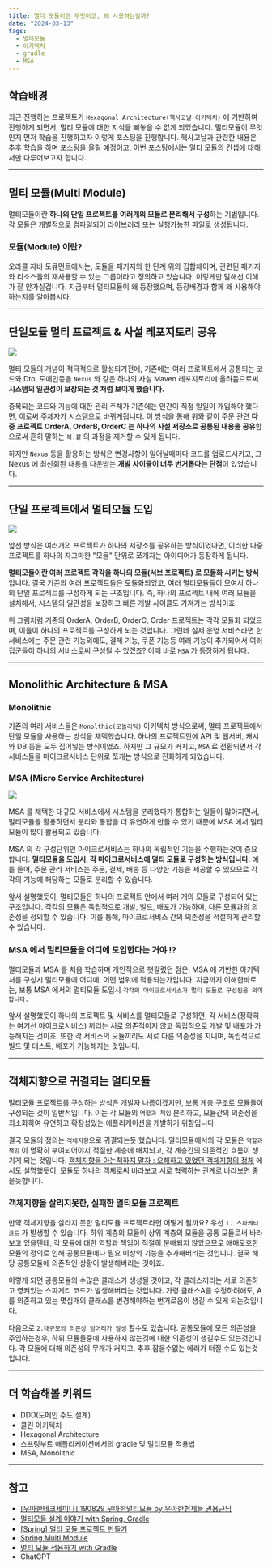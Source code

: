 ```yaml
---
title: 멀티 모듈이란 무엇이고, 왜 사용하는걸까?
date: "2024-03-13"
tags:
  - 멀티모듈
  - 아키텍처
  - gradle
  - MSA
---
```


## 학습배경

최근 진행하는 프로젝트가 `Hexagonal Architecture(헥사고날 아키텍처)` 에 기반하여 진행하게 되면서, 멀티 모듈에 대한 지식을 뺴놓을 수 없게 되었습니다. 멀티모듈이 무엇인지 먼저 학습을 진행하고자 이렇게 포스팅을 진행합니다. 헥사고날과 관련한 내용은 추후 학습을 하며 포스팅을 올릴 예정이고, 이번 포스팅에서는 멀티 모듈의 컨셉에 대해서만 다루어보고자 합니다.

---

## 멀티 모듈(Multi Module)

멀티모듈이란 **하나의 단일 프로젝트를 여러개의 모듈로 분리해서 구성**하는 기법입니다. 각 모듈은 개별적으로 컴파일되어 라이브러리 또는 실행가능한 파일로 생성됩니다.

### 모듈(Module) 이란?

오라클 자바 도큐먼트에서는, 모듈을 패키지의 한 단계 위의 집합체이며, 관련된 패키지와 리소스들의 재사용할 수 있는 그룹이라고 정의하고 있습니다.
이렇게만 말해선 이해가 잘 안가실겁니다. 지금부터 멀티모듈이 왜 등장했으며, 등장배경과 함께 왜 사용해야하는지를 알아봅시다.

---

## 단일모듈 멀티 프로젝트 & 사설 레포지토리 공유

![](https://velog.velcdn.com/images/msung99/post/28c4ad24-d12b-47d6-afce-27d74f966ca8/image.png)

멀티 모듈의 개념이 적극적으로 활성되기전에, 기존에는 여러 프로젝트에서 공통되는 코드와 Dto, 도메인등을 `Nexus` 와 같은 하나의 사설 Maven 레포지토리에 올려둠으로써 **시스템의 일관성이 보장되는 것 처럼 보이게 했습니다.**

중복되는 코드와 기능에 대한 관리 주체가 기존에는 인간이 직접 일일이 개입해야 했다면, 이로써 주체자가 시스템으로 바뀌게됩니다. 이 방식을 통해 위와 같이 주문 관련 **다중 프로젝트 OrderA, OrderB, OrderC 는 하나의 사설 저장소로 공통된 내용을 공유**함으로써 흔히 말하는 `복.붙` 의 과정을 제거할 수 있게 됩니다.

하지만 `Nexus` 등을 활용하는 방식은 변경사항이 일어날때마다 코드를 업로드시키고, 그 Nexus 에 최신회된 내용을 다운받는 **개발 사이클이 너무 번거롭다는 단점**이 있었습니다.

---

## 단일 프로젝트에서 멀티모듈 도입

![](https://velog.velcdn.com/images/msung99/post/30c38753-5db3-4225-8918-d31211c31d9b/image.png)

앞선 방식은 여러개의 프로젝트가 하나의 저장소를 공유하는 방식이였다면, 이러한 다중 프로젝트를 하나의 자그마한 "모듈" 단위로 쪼개자는 아이디어가 등장하게 됩니다.

**멀티모듈이란 여러 프로젝트 각각을 하나의 모듈(서브 프로젝트) 로 모듈화 시키는 방식**입니다. 결국 기존의 여러 프로젝트들은 모듈화되었고, 여러 멀티모듈들이 모여서 하나의 단일 프로젝트를 구성하게 되는 구조입니다. 즉, 하나의 프로젝트 내에 여러 모듈을 설치해서, 시스템의 일관성을 보장하고 빠른 개발 사이클도 가져가는 방식이죠.

위 그림처럼 기존의 OrderA, OrderB, OrderC, Order 프로젝트는 각각 모듈화 되었으며, 이들이 하나의 프로젝트를 구성하게 되는 것입니다. 그런데 실제 운영 서비스라면 한 서비스에는 주문 관련 기능외에도, 결제 기능, 쿠폰 기능등 여러 기능이 추가되어서 여러 집군들이 하나의 서비스로써 구성될 수 있겠죠? 이때 바로 `MSA` 가 등장하게 됩니다.

---

## Monolithic Architecture & MSA

### Monolithic

기존의 여러 서비스들은 `Monolthic(모놀리틱)` 아키텍처 방식으로써, 멀티 프로젝트에서 단일 모듈을 사용하는 방식을 채택했습니다. 하나의 프로젝트안에 API 및 웹서버, 캐시와 DB 등을 모두 집어넣는 방식이였죠. 하지만 그 규모가 커지고, `MSA` 로 전환되면서 각 서비스들을 마이크로서비스 단위로 쪼개는 방식으로 진화하게 되었습니다.

### MSA (Micro Service Architecture)

![](https://velog.velcdn.com/images/msung99/post/1154bd32-620c-499c-a4ef-40a8256e7718/image.png)

MSA 를 채택한 대규모 서비스에서 시스템을 분리했다가 통합하는 일들이 많아지면서, 멀티모듈을 활용하면서 분리와 통합을 더 유연하게 만들 수 있기 때문에 MSA 에서 멀티모듈이 많이 활용되고 있습니다.

MSA 의 각 구성단위인 마이크로서비스는 하나의 독립적인 기능을 수행하는것이 중요합니다. **멀티모듈을 도입시, 각 마이크로서비스에 멀티 모듈로 구성하는 방식입니다.** 예를 들어, 주문 관리 서비스는 주문, 결제, 배송 등 다양한 기능을 제공할 수 있으므로 각각의 기능에 해당하는 모듈로 분리할 수 있습니다.

앞서 설명했듯이, 멀티모듈은 하나의 프로젝트 안에서 여러 개의 모듈로 구성되어 있는 구조입니다. 각각의 모듈은 독립적으로 개발, 빌드, 배포가 가능하며, 다른 모듈과의 의존성을 정의할 수 있습니다. 이를 통해, 마이크로서비스 간의 의존성을 적절하게 관리할 수 있습니다.

### MSA 에서 멀티모듈을 어디에 도입한다는 거야 !?

멀티모듈과 MSA 를 처음 학습하며 개인적으로 햇갈렸던 점은, MSA 에 기반한 아키텍처를 구성시 멀티모듈에 어디에, 어떤 범위에 적용되는가입니다. 지금까지 이해한바로는, 보통 MSA 에서의 멀티모듈 도입시 `각각의 마이크로서비스가 멀티 모듈로 구성됨을 의미합니다.`

앞서 설명했듯이 하나의 프로젝트 및 서비스를 멀티모듈로 구성하면, 각 서비스(정확히는 여기선 마이크로서비스) 끼리는 서로 의존적이지 않고 독립적으로 개발 및 배포가 가능해지는 것이죠. 또한 각 서비스의 모듈끼리도 서로 다른 의존성을 지니며, 독립적으로 빌드 및 테스트, 배포가 가능해지는 것입니다.

---

## 객체지향으로 귀결되는 멀티모듈

멀티모듈 프로젝트를 구성하는 방식은 개발자 나름이겠지만, 보통 계층 구조로 모듈들이 구성되는 것이 일반적입니다. 이는 각 모듈의 `역할과 책임` 분리하고, 모듈간의 의존성을 최소화하여 유연하고 확장성있는 애플리케이션을 개발하기 위함입니다.

결국 모듈의 정의는 `객체지향`으로 귀결되는듯 했습니다. 멀티모듈에서의 각 모듈은 `역할과 책임` 이 명확히 부여되어야지 적절한 계층에 배치되고, 각 계층간의 의존적인 흐름이 생기게 되는 것입니다. [객체지향을 아는척하지 말자 : 오해하고 있었던 객체지향의 정체](https://velog.io/@msung99/%EA%B0%9D%EC%B2%B4%EC%A7%80%ED%96%A5%EC%9D%84-%EC%95%84%EB%8A%94%EC%B2%99%ED%95%98%EC%A7%80-%EB%A7%90%EC%9E%90-%EC%9A%B0%EB%A6%AC%EA%B0%80-%EC%98%A4%ED%95%B4%ED%95%98%EA%B3%A0-%EC%9E%88%EC%97%88%EB%8D%98-%EA%B0%9D%EC%B2%B4%EC%A7%80%ED%96%A5%EC%97%90-%EB%8C%80%ED%95%B4) 에서도 설명했듯이, 모듈도 하나의 객체로써 바라보고 서로 협력하는 관계로 바라보면 좋을듯합니다.

### 객체지향을 살리지못한, 실패한 멀티모듈 프로젝트

만약 객체지향을 살라지 못한 멀티모듈 프로젝트라면 어떻게 될까요? 우선 `1. 스파케티 코드` 가 발생할 수 있습니다. 하위 계층의 모듈이 상위 계층의 모듈을 공통 모듈로써 바라보고 있을텐데, 각 모듈에 대한 역할과 책임이 적절히 분배되지 않았으므로 애매모호한 모듈의 정의로 인해 공통모듈에다 필요 이상의 기능을 추가해버리는 것입니다. 결국 해당 공통모듈에 의존적인 상황이 발생해버리는 것이죠.

이렇게 되면 공통모듈의 수많은 클래스가 생성될 것이고, 각 클래스끼리는 서로 의존하고 영켜있는 스파게티 코드가 발생해버리는 것입니다. 가령 클래스A를 수정하려해도, A를 의존하고 있는 몇십개의 클래스를 변경해야하는 번거로움이 생길 수 있게 되는것입니다.

다음으로 `2.대규모의 의존성 덩어리가 발생` 할수도 있습니다. 공통모듈에 모든 의존성을 주입하는경우, 하위 모듈들중에 사용하지 않는것에 대한 의존성이 생길수도 있는것입니다. 각 모듈에 대해 의존성의 무개가 커지고, 추후 잡을수없는 에러가 터질 수도 있는것입니다.

---

## 더 학습해볼 키워드

- DDD(도메인 주도 설계)
- 클린 아키텍처
- Hexagonal Architecture
- 스프링부트 애플리케이션에서의 gradle 및 멀티모듈 적용법
- MSA, Monolithic

---

## 참고

- [[우아한테크세미나] 190829 우아한멀티모듈 by 우아한형제들 권용근님](https://www.youtube.com/watch?v=nH382BcycHc&t=1800s)
- [멀티모듈 설계 이야기 with Spring, Gradle](https://techblog.woowahan.com/2637/)
- [[Spring] 멀티 모듈 프로젝트 만들기](https://velog.io/@soyeon207/%EC%8A%A4%ED%94%84%EB%A7%81-%EB%B6%80%ED%8A%B8-%EB%A9%80%ED%8B%B0-%EB%AA%A8%EB%93%88-%ED%94%84%EB%A1%9C%EC%A0%9D%ED%8A%B8-%EB%A7%8C%EB%93%A4%EA%B8%B0#%EF%B8%8F-%EB%A9%80%ED%8B%B0-%EB%AA%A8%EB%93%88-%ED%94%84%EB%A1%9C%EC%A0%9D%ED%8A%B8%EA%B0%80-%ED%95%84%EC%9A%94%ED%95%9C-%EC%9D%B4%EC%9C%A0)
- [Spring Multi Module](https://velog.io/@tritny6516/Spring-Multi-Module)
- [멀티 모듈 적용하기 with Gradle](https://tecoble.techcourse.co.kr/post/2021-09-06-multi-module/)
- ChatGPT
